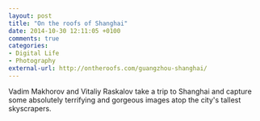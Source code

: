 ```yaml
---
layout: post
title: "On the roofs of Shanghai"
date: 2014-10-30 12:11:05 +0100
comments: true
categories: 
- Digital Life
- Photography
external-url: http://ontheroofs.com/guangzhou-shanghai/
---
```


Vadim Makhorov and Vitaliy Raskalov take a trip to Shanghai and capture some absolutely terrifying and gorgeous images atop the city's tallest skyscrapers.